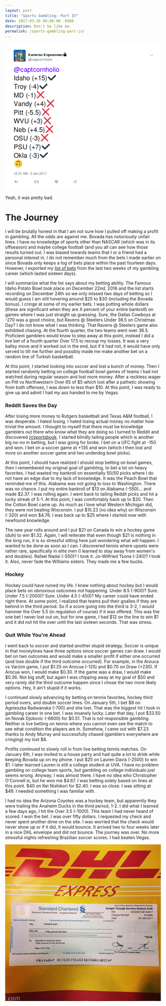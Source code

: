 ```yaml
---
layout: post
title: "Sports Gambling: Part IV"
date: 2017-03-26 09:00:00 -0500
description: Don't be like me.
permalink: /sports-gambling-part-iv/
---
```


![It was bad.](\assets\img\bowl_game_results.png)

Yeah, it was pretty bad.

# The Journey

I will be brutally honest in that I am not sure how I pulled off making a profit in gambling. All the odds are against me. Bovada has notoriously unfair lines. I have no knowledge of sports other than NASCAR (which was in its offseason) and maybe college football (and you all can see how those results turned out. I was biased towards teams that I or a friend had a personal interest in. I do not remember much from the bets I made earlier on since Bovada only keeps a log of bets place within the past fourteen days. However, I exported my [list of bets](http://pastebin.com/R8PdkeD1) from the last two weeks of my gambling career (which lasted sixteen days).

I will summarize what the list says about my betting ability. The Famous Idaho Potato Bowl took place on December 22nd, 2016 and the list starts recording on December 24th so we only missed two days of betting so I would guess I am still hovering around $25 to $30 (including the Bovada bonus). I cringe at some of my earlier bets. I was putting whole dollars (these are significant when they are X percent of your entire bankroll) on games where I was just straight up guessing. Sure, the Dallas Cowboys at -270 was a good choice, but Ravens @ Steelers Under 36.5 on Christmas Day? I do not know what I was thinking. That Ravens @ Steelers game also exhibited chasing. At the fourth quarter, the two teams went over 36.5. Proficient gamblers would know to step away at this point, instead I did a live bet of a fourth quarter Over 17.5 to recoup my losses. It was a very ballsy move and it worked out in the end, but if it had not, it would have only served to tilt me further and possibly made me make another bet on a random line of Turkish basketball.

At this point, I started looking into soccer and lost a bunch of money. Then I started randomly betting on college football bowl games of teams I had not watched during regular season and lost more money. After a reckless wager on Pitt vs Northwestern Over 65 of $5 which lost after a pathetic showing from both offenses, I was down to less than $10. At this point, I was ready to give up and admit I had my ass handed to me by Vegas.

### Reddit Saves the Day

After losing more money to Rutgers basketball and Texas A&M football, I was desperate. I hated losing. I hated losing actual money no matter how trivial the amount. I thought to myself that there must be knowledge gamblers out there who know what they are doing so I turned to Reddit and discovered [/r/sportsbook](https://www.reddit.com/r/sportsbook). I started blindly tailing people which is another big no-no in betting, but I was going for broke. I bet on a UFC fight at -150 and won. I bet on a soccer game at +135 and won (which I then lost and more on another soccer game and two underdog bowl picks).

At this point, I should have realized I should stop betting on bowl games, then I remembered my original goal of gambling, to bet a lot on heavy favorites. I had wasted my bankroll on essentially 50/50 picks where I do not have an edge due to my lack of knowledge. It was the Peach Bowl that reminded me of this. Alabama was not going to loss to Washington. There was no chance. I put my entire bankroll of $13 on Alabama (-550)... and made $2.37. I was rolling again. I went back to tailing Reddit picks and hit a lucky streak of 5-1. At this point, I was comfortably back up to $20. Then the Cotton Bowl came up. As much as I love what Western Michigan did, they were not beating Wisconsin. I put $15.23 (no idea why) on Wisconsin (-320) and won $4.76. I was back up to $25 where I started now with newfound knowledge.

The new year rolls around and I put $21 on Canada to win a hockey game (duh) to win $1.32. Again, I will reiterate that even though $21 is nothing in the long run, it is so stressful sitting here just wondering what will happen. I wanted to be done as soon as I can. I discovered tennis where upsets were rather rare, specifically in elite men (I learned to stay away from women's and doubles). Rafael Nadal (-550)? I took it. Jo-Wilfried Tsona (-240)? I took it. Also, never fade the Williams sisters. They made me a few bucks.

### Hockey

Hockey could have ruined my life. I knew nothing about hockey but I would place bets on obnoxious outcomes not happening. Under 8.5 (-900)? Sure. Under 7.5 (-2000)? Sure. Under 4.5 (-450)? My career could have ended right there. At some point, I realized that teams pull their goalies if they are behind in the third period. So if a score going into the third is 3-2, I would hammer the Over 5.5 (in regulation of course) if it was offered. This was the one bet I never lost out on, but for one game, I had $12 on the line to win $1 and it did not hit the over until the last sixteen seconds. That was stress.

### Quit While You're Ahead

I went back to soccer and started another stupid strategy. Soccer is unique in that moneylines have three options since soccer games can draw. I would bet on two outcomes and would make a smaller profit if either one occurred (and lose double if the third outcome occurred). For example, in the Arouca vs Varzim game, I put $1.25 on Arocua (-125) and $0.70 on Draw (+230). If Arocua won, I would make $0.30. If the game was a draw, I would make $0.36. Not big stuff, but again I was chipping away at my goal of $50 and very rarely did the third outcome happen since I chose the two more likely options. Hey, it ain't stupid if it works.

I continued slowly advancing by betting on tennis favorites, hockey third period overs, and double soccer lines. On January 5th, I bet $8 on Agnieszka Radwanska (-700) and she lost. That was the biggest hit I took in gambling career in one bet. I was insanely lucky. Later that day, I put $33.50 on Novak Djokovic (-6600) for $0.51. That is not responsible gambling. Neither is live betting on tennis where you cannot even see the match to see what condition the players are in. Somehow, I came out with $7.23 thanks to Andy Murray and successfully chased (gamblers everywhere are cringing) my lost $8.

Profits continued to slowly roll in from live betting tennis matches. On January 6th, I was invited to a house party and had quite a lot to drink while keeping Bovada up on my phone. I put $25 on Lauren Davis (-2500) to win $1. I later learned Lauren is still a college student at UVA. I have no problem gambling on college team sports, but gambling on college individuals just seems wrong. Anyway, I was almost there. I have no idea who Christopher O'Connell is, but he won me $4.67. I was betting solely based on lines at this point. $40 on Kei Nishikori for $2.40. I was so close. I was sitting at $49. I needed something I was familiar with.

I had no idea the Arizona Coyotes was a hockey team, but apparently they were trailing the Anaheim Ducks in the third period, 1-2. I did what I learned a few days ago, I hit the Over 3.5 (-1000). This team I had never heard of scored. I won the bet. I was over fifty dollars. I requested my check and never spent another dime on the site. I was worried that the check would never show up or if it did, it would bounce. It arrived two to four weeks later in a nice DHL envelope and did not bounce. The journey was over. No more stressful nights refreshing Brazilian soccer scores. I had beaten Vegas.

![Yeah, fuck Vegas.](\assets\img\bovada_check.png)

